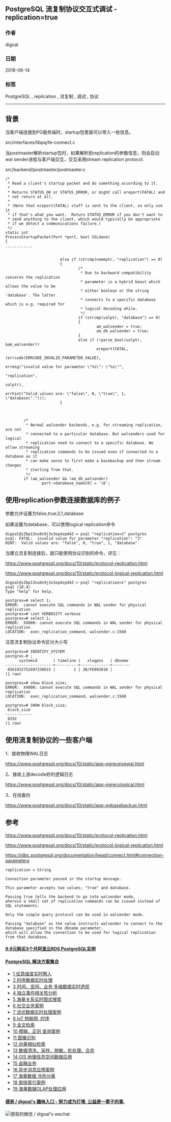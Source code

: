 ## PostgreSQL 流复制协议交互式调试 - replication=true  
                                                                 
### 作者                                                                 
digoal                                                                 
                                                                 
### 日期                                                                 
2018-06-14                                                               
                                                                 
### 标签                                                                 
PostgreSQL , replication , 流复制 , 调试 , 协议   
                                                                 
----                                                                 
                                                                 
## 背景       
当客户端连接到PG服务端时，startup包里面可以带入一些信息。  
  
src/interfaces/libpq/fe-connect.c  
  
当postmaster解析startup包时，如果解析到replication的参数信息，则会启动wal sender进程与客户端交互，交互采用stream replication protocol.  
  
src/backend/postmaster/postmaster.c  
  
  
```  
/*  
 * Read a client's startup packet and do something according to it.  
 *  
 * Returns STATUS_OK or STATUS_ERROR, or might call ereport(FATAL) and  
 * not return at all.  
 *  
 * (Note that ereport(FATAL) stuff is sent to the client, so only use it  
 * if that's what you want.  Return STATUS_ERROR if you don't want to  
 * send anything to the client, which would typically be appropriate  
 * if we detect a communications failure.)  
 */  
static int  
ProcessStartupPacket(Port *port, bool SSLdone)  
{  
............  
  
  
                        else if (strcmp(nameptr, "replication") == 0)  
                        {  
                                /*  
                                 * Due to backward compatibility concerns the replication  
                                 * parameter is a hybrid beast which allows the value to be  
                                 * either boolean or the string 'database'. The latter  
                                 * connects to a specific database which is e.g. required for  
                                 * logical decoding while.  
                                 */  
                                if (strcmp(valptr, "database") == 0)  
                                {  
                                        am_walsender = true;  
                                        am_db_walsender = true;  
                                }  
                                else if (!parse_bool(valptr, &am_walsender))  
                                        ereport(FATAL,  
                                                        (errcode(ERRCODE_INVALID_PARAMETER_VALUE),  
                                                         errmsg("invalid value for parameter \"%s\": \"%s\"",  
                                                                        "replication",  
                                                                        valptr),  
                                                         errhint("Valid values are: \"false\", 0, \"true\", 1, \"database\".")));  
                        }  
  
  
  
        /*  
         * Normal walsender backends, e.g. for streaming replication, are not  
         * connected to a particular database. But walsenders used for logical  
         * replication need to connect to a specific database. We allow streaming  
         * replication commands to be issued even if connected to a database as it  
         * can make sense to first make a basebackup and then stream changes  
         * starting from that.  
         */  
        if (am_walsender && !am_db_walsender)  
                port->database_name[0] = '\0';  
```  
  
## 使用replication参数连接数据库的例子  
参数允许设置为false,true,0,1,database  
  
如果设置为database，可以使用logical replication命令  
  
```  
digoal@iZbp13nu0s9j3x3op4zpd4Z-> psql "replication=2" postgres  
psql: FATAL:  invalid value for parameter "replication": "2"  
HINT:  Valid values are: "false", 0, "true", 1, "database".  
```  
  
  
当建立流复制连接后，就只能使用协议识别的命令，详见：  
  
https://www.postgresql.org/docs/10/static/protocol-replication.html  
  
https://www.postgresql.org/docs/10/static/protocol-logical-replication.html  
  
```  
digoal@iZbp13nu0s9j3x3op4zpd4Z-> psql "replication=1" postgres  
psql (10.4)  
Type "help" for help.  
  
postgres=# select 1;  
ERROR:  cannot execute SQL commands in WAL sender for physical replication  
postgres=# \set VERBOSITY verbose  
postgres=# select 1;  
ERROR:  XX000: cannot execute SQL commands in WAL sender for physical replication  
LOCATION:  exec_replication_command, walsender.c:1560  
```  
  
  
注意流复制协议命令区分大小写  
  
```  
postgres=# IDENTIFY_SYSTEM  
postgres-# ;  
      systemid       | timeline |   xlogpos   | dbname   
---------------------+----------+-------------+--------  
 6561932752697330615 |        1 | 2B/FE093610 |   
(1 row)  
  
postgres=# show block_size;  
ERROR:  XX000: cannot execute SQL commands in WAL sender for physical replication  
LOCATION:  exec_replication_command, walsender.c:1560  
  
postgres=# SHOW block_size;  
 block_size   
------------  
 8192  
(1 row)  
```  
  
  
  
## 使用流复制协议的一些客户端  
  
1、接收物理WAL日志  
  
https://www.postgresql.org/docs/10/static/app-pgreceivewal.html  
  
  
2、接收上游decode好的逻辑日志  
  
https://www.postgresql.org/docs/10/static/app-pgrecvlogical.html  
  
3、在线备份  
  
https://www.postgresql.org/docs/10/static/app-pgbasebackup.html  
  
## 参考  
  
https://www.postgresql.org/docs/10/static/protocol-replication.html  
  
https://www.postgresql.org/docs/10/static/protocol-logical-replication.html  
  
https://jdbc.postgresql.org/documentation/head/connect.html#connection-parameters  
  
```  
replication = String  
  
Connection parameter passed in the startup message.   
  
This parameter accepts two values; "true" and database.   
  
Passing true tells the backend to go into walsender mode,   
wherein a small set of replication commands can be issued instead of SQL statements.   
  
Only the simple query protocol can be used in walsender mode.   
  
Passing "database" as the value instructs walsender to connect to the database specified in the dbname parameter,   
which will allow the connection to be used for logical replication from that database.  
```  
    
  
  
  
  
  
  
  
  
  
  
  
  
  
  
  
  
  
  
  
  
  
  
  
  
  
  
  
  
  
  
  
  
  
  
  
  
  
  
  
  
  
  
  
  
  
#### [9.9元购买3个月阿里云RDS PostgreSQL实例](https://www.aliyun.com/database/postgresqlactivity "57258f76c37864c6e6d23383d05714ea")
  
  
#### [PostgreSQL 解决方案集合](https://yq.aliyun.com/topic/118 "40cff096e9ed7122c512b35d8561d9c8")
- [1 任意维度实时圈人](https://yq.aliyun.com/topic/118 "40cff096e9ed7122c512b35d8561d9c8")
- [2 时序数据实时处理](https://yq.aliyun.com/topic/118 "40cff096e9ed7122c512b35d8561d9c8")
- [3 时间、空间、业务 多维数据实时透视](https://yq.aliyun.com/topic/118 "40cff096e9ed7122c512b35d8561d9c8")
- [4 独立事件相关性分析](https://yq.aliyun.com/topic/118 "40cff096e9ed7122c512b35d8561d9c8")
- [5 海量关系实时图式搜索](https://yq.aliyun.com/topic/118 "40cff096e9ed7122c512b35d8561d9c8")
- [6 社交业务案例](https://yq.aliyun.com/topic/118 "40cff096e9ed7122c512b35d8561d9c8")
- [7 流式数据实时处理案例](https://yq.aliyun.com/topic/118 "40cff096e9ed7122c512b35d8561d9c8")
- [8 IoT 物联网, 时序](https://yq.aliyun.com/topic/118 "40cff096e9ed7122c512b35d8561d9c8")
- [9 全文检索](https://yq.aliyun.com/topic/118 "40cff096e9ed7122c512b35d8561d9c8")
- [10 模糊、正则 查询案例](https://yq.aliyun.com/topic/118 "40cff096e9ed7122c512b35d8561d9c8")
- [11 图像识别](https://yq.aliyun.com/topic/118 "40cff096e9ed7122c512b35d8561d9c8")
- [12 向量相似检索](https://yq.aliyun.com/topic/118 "40cff096e9ed7122c512b35d8561d9c8")
- [13 数据清洗、采样、脱敏、批处理、合并](https://yq.aliyun.com/topic/118 "40cff096e9ed7122c512b35d8561d9c8")
- [14 GIS 地理信息空间数据应用](https://yq.aliyun.com/topic/118 "40cff096e9ed7122c512b35d8561d9c8")
- [15 金融业务](https://yq.aliyun.com/topic/118 "40cff096e9ed7122c512b35d8561d9c8")
- [16 异步消息应用案例](https://yq.aliyun.com/topic/118 "40cff096e9ed7122c512b35d8561d9c8")
- [17 海量数据 冷热分离](https://yq.aliyun.com/topic/118 "40cff096e9ed7122c512b35d8561d9c8")
- [18 倒排索引案例](https://yq.aliyun.com/topic/118 "40cff096e9ed7122c512b35d8561d9c8")
- [19 海量数据OLAP处理应用](https://yq.aliyun.com/topic/118 "40cff096e9ed7122c512b35d8561d9c8")
  
  
#### [德哥 / digoal's 趣味入口 - 努力成为灯塔, 公益是一辈子的事.](https://github.com/digoal/blog/blob/master/README.md "22709685feb7cab07d30f30387f0a9ae")
  
  
![德哥的微信 / digoal's wechat](../pic/digoal_weixin.jpg "f7ad92eeba24523fd47a6e1a0e691b59")
  
